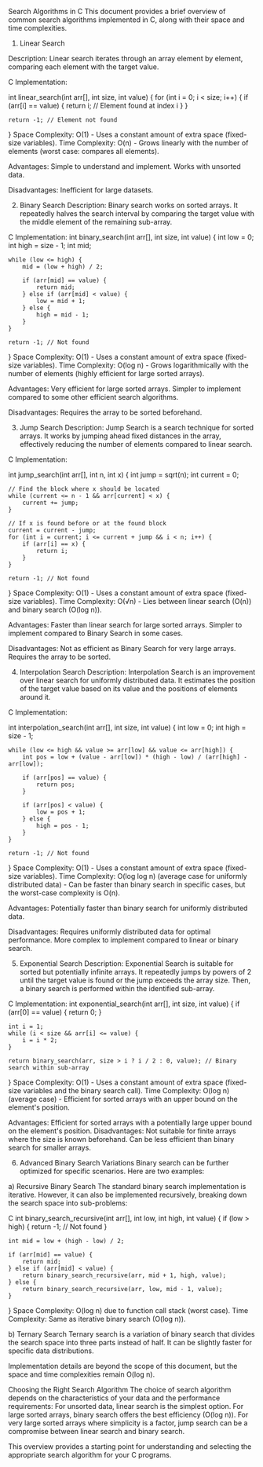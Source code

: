 Search Algorithms in C
This document provides a brief overview of common search algorithms implemented in C, along with their space and time complexities.

1. Linear Search

Description:
Linear search iterates through an array element by element, comparing each element with the target value.

C Implementation:

int linear_search(int arr[], int size, int value) {
    for (int i = 0; i < size; i++) {
        if (arr[i] == value) {
            return i; // Element found at index i
        }
    }

    return -1; // Element not found
}
Space Complexity: O(1) - Uses a constant amount of extra space (fixed-size variables).
Time Complexity: O(n) - Grows linearly with the number of elements (worst case: compares all elements).

Advantages:
Simple to understand and implement.
Works with unsorted data.

Disadvantages:
Inefficient for large datasets.

2. Binary Search
Description:
Binary search works on sorted arrays. It repeatedly halves the search interval by comparing the target value with the middle element of the remaining sub-array.

C Implementation:
int binary_search(int arr[], int size, int value) {
    int low = 0;
    int high = size - 1;
    int mid;

    while (low <= high) {
        mid = (low + high) / 2;

        if (arr[mid] == value) {
            return mid;
        } else if (arr[mid] < value) {
            low = mid + 1;
        } else {
            high = mid - 1;
        }
    }

    return -1; // Not found
}
Space Complexity: O(1) - Uses a constant amount of extra space (fixed-size variables).
Time Complexity: O(log n) - Grows logarithmically with the number of elements (highly efficient for large sorted arrays).

Advantages:
Very efficient for large sorted arrays.
Simpler to implement compared to some other efficient search algorithms.

Disadvantages:
Requires the array to be sorted beforehand.

3. Jump Search
Description:
Jump Search is a search technique for sorted arrays. It works by jumping ahead fixed distances in the array, effectively reducing the number of elements compared to linear search.

C Implementation:

int jump_search(int arr[], int n, int x) {
    int jump = sqrt(n);
    int current = 0;

    // Find the block where x should be located
    while (current <= n - 1 && arr[current] < x) {
        current += jump;
    }

    // If x is found before or at the found block
    current = current - jump;
    for (int i = current; i <= current + jump && i < n; i++) {
        if (arr[i] == x) {
            return i;
        }
    }

    return -1; // Not found
}
Space Complexity: O(1) - Uses a constant amount of extra space (fixed-size variables).
Time Complexity: O(√n) - Lies between linear search (O(n)) and binary search (O(log n)).

Advantages:
Faster than linear search for large sorted arrays.
Simpler to implement compared to Binary Search in some cases.

Disadvantages:
Not as efficient as Binary Search for very large arrays.
Requires the array to be sorted.

4. Interpolation Search
Description:
Interpolation Search is an improvement over linear search for uniformly distributed data. It estimates the position of the target value based on its value and the positions of elements around it.

C Implementation:

int interpolation_search(int arr[], int size, int value) {
    int low = 0;
    int high = size - 1;

    while (low <= high && value >= arr[low] && value <= arr[high]) {
        int pos = low + (value - arr[low]) * (high - low) / (arr[high] - arr[low]);

        if (arr[pos] == value) {
            return pos;
        }

        if (arr[pos] < value) {
            low = pos + 1;
        } else {
            high = pos - 1;
        }
    }

    return -1; // Not found
}
Space Complexity: O(1) - Uses a constant amount of extra space (fixed-size variables).
Time Complexity: O(log log n) (average case for uniformly distributed data) - Can be faster than binary search in specific cases, but the worst-case complexity is O(n).

Advantages:
Potentially faster than binary search for uniformly distributed data.

Disadvantages:
Requires uniformly distributed data for optimal performance.
More complex to implement compared to linear or binary search.

5. Exponential Search
Description:
Exponential Search is suitable for sorted but potentially infinite arrays. It repeatedly jumps by powers of 2 until the target value is found or the jump exceeds the array size. Then, a binary search is performed within the identified sub-array.

C Implementation:
int exponential_search(int arr[], int size, int value) {
    if (arr[0] == value) {
        return 0;
    }

    int i = 1;
    while (i < size && arr[i] <= value) {
        i = i * 2;
    }

    return binary_search(arr, size > i ? i / 2 : 0, value); // Binary search within sub-array
}
Space Complexity: O(1) - Uses a constant amount of extra space (fixed-size variables and the binary search call).
Time Complexity: O(log n) (average case) - Efficient for sorted arrays with an upper bound on the element's position.

Advantages:
Efficient for sorted arrays with a potentially large upper bound on the element's position.
Disadvantages:
Not suitable for finite arrays where the size is known beforehand.
Can be less efficient than binary search for smaller arrays.

6. Advanced Binary Search Variations
Binary search can be further optimized for specific scenarios. Here are two examples:

a) Recursive Binary Search
The standard binary search implementation is iterative. However, it can also be implemented recursively, breaking down the search space into sub-problems:

C
int binary_search_recursive(int arr[], int low, int high, int value) {
    if (low > high) {
        return -1; // Not found
    }

    int mid = low + (high - low) / 2;

    if (arr[mid] == value) {
        return mid;
    } else if (arr[mid] < value) {
        return binary_search_recursive(arr, mid + 1, high, value);
    } else {
        return binary_search_recursive(arr, low, mid - 1, value);
    }
}
Space Complexity: O(log n) due to function call stack (worst case).
Time Complexity: Same as iterative binary search (O(log n)).

b) Ternary Search
Ternary search is a variation of binary search that divides the search space into three parts instead of half. It can be slightly faster for specific data distributions.

Implementation details are beyond the scope of this document, but the space and time complexities remain O(log n).

Choosing the Right Search Algorithm
The choice of search algorithm depends on the characteristics of your data and the performance requirements:
For unsorted data, linear search is the simplest option.
For large sorted arrays, binary search offers the best efficiency (O(log n)).
For very large sorted arrays where simplicity is a factor, jump search can be a compromise between linear search and binary search.

This overview provides a starting point for understanding and selecting the appropriate search algorithm for your C programs.

